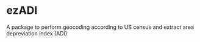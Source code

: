 # ezADI
A package to perform geocoding according to US census and extract area depreviation index (ADI)
